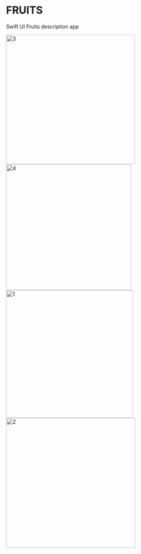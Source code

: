 # FRUITS
Swift UI Fruits description app 

<p>
<img width="352" alt="3" src="https://user-images.githubusercontent.com/64409793/189064415-8a76abc1-4b16-4c89-a78a-1d5c9a899705.png">
<img width="342" alt="4" src="https://user-images.githubusercontent.com/64409793/189064421-0f0ce34b-3f96-4581-be94-1de7568b3542.png">

<img width="347" alt="1" src="https://user-images.githubusercontent.com/64409793/189064354-655cfe0f-88c5-43b2-be0e-04226449bf08.png">
<img width="353" alt="2" src="https://user-images.githubusercontent.com/64409793/189064357-32f24593-7422-4996-abb4-25dc6d4c0ee4.png">
</p>
